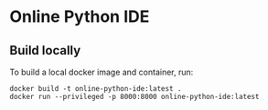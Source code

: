 # Online Python IDE

## Build locally

To build a local docker image and container, run:

```
docker build -t online-python-ide:latest .
docker run --privileged -p 8000:8000 online-python-ide:latest
```